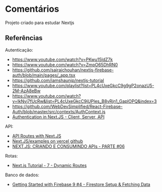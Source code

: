 # Comentários

Projeto criado para estudar Nextjs

## Referências

Autenticação:

- https://www.youtube.com/watch?v=PKwu15ldZ7k
- https://www.youtube.com/watch?v=ZmpO65DhRN0
- https://github.com/sairajchouhan/nextjs-firebase-auth/blob/main/pages/_app.tsx
- https://github.com/iamshaunjp/nextjs-tutorial
- https://www.youtube.com/playlist?list=PL4cUxeGkcC9g9gP2onazU5-2M-AzA8eBw
- https://www.youtube.com/watch?v=lkNvj7fUcRw&list=PL4cUxeGkcC9jUPIes_B8vRjn1_GaplOPQ&index=3
- https://github.com/WebDevSimplified/React-Firebase-Auth/blob/master/src/contexts/AuthContext.js
- [Authentication in Next.JS - Client, Server, API](https://www.youtube.com/watch?v=Lfgdc8r8CRE&list=PLC3y8-rFHvwgC9mj0qv972IO5DmD-H0ZH&index=67)

API:

- [API Routes with Next.JS](https://nextjs.org/docs/api-routes/introduction)
- [Next.JS/examples on vercel github](https://github.com/vercel/next.js/tree/canary/examples/api-routes-rest/pages/api)
- [NEXT.JS: CRIANDO E CONSUMINDO APIs - PARTE #06](https://www.youtube.com/watch?v=3Eam3ogU-uk)

Rotas:

- [Next.js Tutorial - 7 - Dynamic Routes](https://www.youtube.com/watch?v=Ql5kyJaYbls&t=410s)

Banco de dados:

- [Getting Started with Firebase 9 #4 - Firestore Setup & Fetching Data](https://www.youtube.com/watch?v=2yNyiW_41H8&list=PL4cUxeGkcC9jERUGvbudErNCeSZHWUVlb&index=4)
